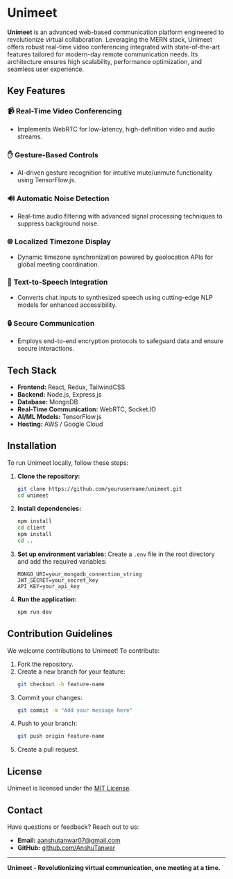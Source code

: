 # Unimeet

**Unimeet** is an advanced web-based communication platform engineered to revolutionize virtual collaboration. Leveraging the MERN stack, Unimeet offers robust real-time video conferencing integrated with state-of-the-art features tailored for modern-day remote communication needs. Its architecture ensures high scalability, performance optimization, and seamless user experience.

## Key Features

### 📹 **Real-Time Video Conferencing**
- Implements WebRTC for low-latency, high-definition video and audio streams.

### ✋ **Gesture-Based Controls**
- AI-driven gesture recognition for intuitive mute/unmute functionality using TensorFlow.js.

### 🔊 **Automatic Noise Detection**
- Real-time audio filtering with advanced signal processing techniques to suppress background noise.

### 🌐 **Localized Timezone Display**
- Dynamic timezone synchronization powered by geolocation APIs for global meeting coordination.

### 💬 **Text-to-Speech Integration**
- Converts chat inputs to synthesized speech using cutting-edge NLP models for enhanced accessibility.

### 🔒 **Secure Communication**
- Employs end-to-end encryption protocols to safeguard data and ensure secure interactions.

## Tech Stack

- **Frontend:** React, Redux, TailwindCSS
- **Backend:** Node.js, Express.js
- **Database:** MongoDB
- **Real-Time Communication:** WebRTC, Socket.IO
- **AI/ML Models:** TensorFlow.js
- **Hosting:** AWS / Google Cloud

## Installation

To run Unimeet locally, follow these steps:

1. **Clone the repository:**
   ```bash
   git clone https://github.com/yourusername/unimeet.git
   cd unimeet
   ```

2. **Install dependencies:**
   ```bash
   npm install
   cd client
   npm install
   cd ..
   ```

3. **Set up environment variables:**
   Create a `.env` file in the root directory and add the required variables:
   ```env
   MONGO_URI=your_mongodb_connection_string
   JWT_SECRET=your_secret_key
   API_KEY=your_api_key
   ```

4. **Run the application:**
   ```bash
   npm run dev
   ```

## Contribution Guidelines

We welcome contributions to Unimeet! To contribute:

1. Fork the repository.
2. Create a new branch for your feature:
   ```bash
   git checkout -b feature-name
   ```
3. Commit your changes:
   ```bash
   git commit -m "Add your message here"
   ```
4. Push to your branch:
   ```bash
   git push origin feature-name
   ```
5. Create a pull request.

## License

Unimeet is licensed under the [MIT License](LICENSE).

## Contact

Have questions or feedback? Reach out to us:
- **Email:** aanshutanwar07@gmail.com
- **GitHub:** [github.com/AnshuTanwar](https://github.com/AnshuTanwar)

---

**Unimeet - Revolutionizing virtual communication, one meeting at a time.**
